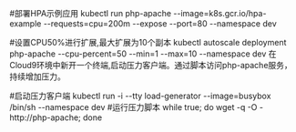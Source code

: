 #部署HPA示例应用
kubectl run php-apache --image=k8s.gcr.io/hpa-example --requests=cpu=200m --expose --port=80 --namespace dev

#设置CPU50%进行扩展,最大扩展为10个副本
kubectl autoscale deployment php-apache --cpu-percent=50 --min=1 --max=10 --namespace dev
在Cloud9环境中新开一个终端,启动压力客户端。通过脚本访问php-apache服务，持续增加压力。

#启动压力客户端
kubectl run -i --tty load-generator --image=busybox /bin/sh --namespace dev
#运行压力脚本 
while true; do wget -q -O - http://php-apache; done
